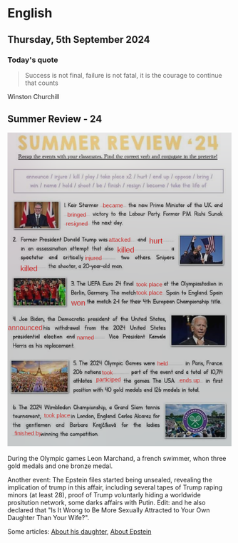 # English
## Thursday, 5th September 2024

### Today's quote
> Success is not final, failure is not fatal, it is the courage to continue that counts

Winston Churchill

## Summer Review - 24

![Summer Review - 24](../assets/noscans/english/summer-review-24.png)

During the Olympic games Leon Marchand, a french swimmer, whon three gold medals and one bronze medal.

Another event: 
The Epstein files started being unsealed, revealing the implication of trump in this affair, including several tapes of Trump raping minors (at least 28), proof of Trump voluntarly hiding a worldwide prositution network, some darks affairs with Putin. 
Edit: and he also declared that "Is It Wrong to Be More Sexually Attracted to Your Own Daughter Than Your Wife?".

Some articles: 
[About his daughter](https://www.reddit.com/r/AnythingGoesNews/search/?q=trump+daughter),
[About Epstein](https://www.reddit.com/r/AnythingGoesNews/search/?q=epstein)
